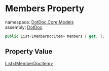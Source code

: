 ﻿# Members Property

namespace: [DotDoc\.Core\.Models](../../DotDoc.Core.Models.md)<br />
assembly: [DotDoc](../../../DotDoc.md)



```csharp
public List<IMemberDocItem> Members { get; };
```

## Property Value

[List\<IMemberDocItem\>](https://docs.microsoft.com/dotnet/api/System.Collections.Generic.List-1)

